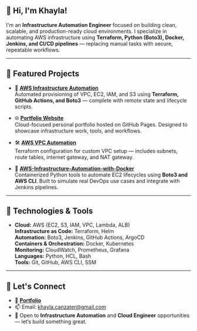 ## 👋 Hi, I'm **Khayla**!  

I'm an **Infrastructure Automation Engineer** focused on building clean, scalable, and production-ready cloud environments. I specialize in automating AWS infrastructure using **Terraform, Python (Boto3), Docker, Jenkins, and CI/CD pipelines** — replacing manual tasks with secure, repeatable workflows.



---

## 🚀 **Featured Projects**

- 🔧 **[AWS Infrastructure Automation](https://github.com/K-Canzater/AWS-Infrastructure-Automation-with-Terraform-GitHub-Actions-Boto3)**  
  Automated provisioning of VPC, EC2, IAM, and S3 using **Terraform, GitHub Actions, and Boto3** — complete with remote state and lifecycle scripts.


- 🌐 **[Portfolio Website](https://k-canzater.github.io/KCanzater/index.html)**  
  Cloud-focused personal portfolio hosted on GitHub Pages. Designed to showcase infrastructure work, tools, and workflows.

- 🛠️ **[AWS VPC Automation](https://github.com/K-Canzater/AWS-VPC-Automation)**  
  Terraform configuration for custom VPC setup — includes subnets, route tables, internet gateway, and NAT gateway.


- 🐳 **[AWS-Infrastructure-Automation-with-Docker](https://github.com/K-Canzater/AWS-Infrastructure-Automation-with-Docker)**  
  Containerized Python tools to automate EC2 lifecycles using **Boto3 and AWS CLI**. Built to simulate real DevOps use cases and integrate with Jenkins pipelines.





---

## 🔧 **Technologies & Tools**

- **Cloud:** AWS (EC2, S3, IAM, VPC, Lambda, ALB)  
**Infrastructure as Code:** Terraform, Helm  
**Automation:** Boto3, Jenkins, GitHub Actions, ArgoCD  
**Containers & Orchestration:** Docker, Kubernetes  
**Monitoring:** CloudWatch, Prometheus, Grafana  
**Languages:** Python, HCL, Bash  
**Tools:** Git, GitHub, AWS CLI, SSM 

---

## 🤝 **Let's Connect**

- 💼 [**Portfolio**](https://k-canzater.github.io/KCanzater/index.html)  
- 📫 Email: [khayla.canzater@gmail.com](mailto:khayla.canzater@gmail.com)  
- 💬 Open to **Infrastructure Automation** and **Cloud Engineer** opportunities — let’s build something great.

